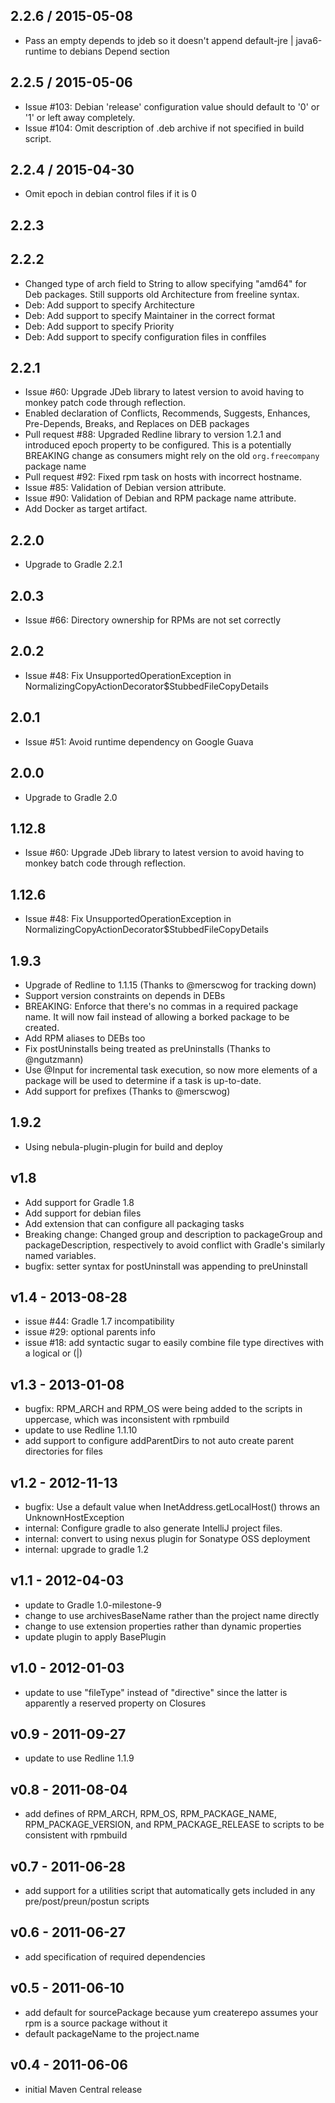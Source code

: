 2.2.6 / 2015-05-08
------------------

* Pass an empty depends to jdeb so it doesn't append default-jre | java6-runtime to debians Depend section

2.2.5 / 2015-05-06
------------------

* Issue #103: Debian 'release' configuration value should default to '0' or '1' or left away completely.
* Issue #104: Omit description of .deb archive if not specified in build script.


2.2.4 / 2015-04-30
------------------

* Omit epoch in debian control files if it is 0

2.2.3
-----


2.2.2
-----
  * Changed type of arch field to String to allow specifying "amd64" for Deb packages. Still supports old Architecture from freeline syntax.
  * Deb: Add support to specify Architecture
  * Deb: Add support to specify Maintainer in the correct format
  * Deb: Add support to specify Priority
  * Deb: Add support to specify configuration files in conffiles

2.2.1
-----

* Issue #60: Upgrade JDeb library to latest version to avoid having to monkey patch code through reflection.
* Enabled declaration of Conflicts, Recommends, Suggests, Enhances, Pre-Depends, Breaks, and Replaces on DEB packages
* Pull request #88: Upgraded Redline library to version 1.2.1 and introduced epoch property to be configured. This is a
potentially BREAKING change as consumers might rely on the old `org.freecompany` package name
* Pull request #92: Fixed rpm task on hosts with incorrect hostname.
* Issue #85: Validation of Debian version attribute.
* Issue #90: Validation of Debian and RPM package name attribute.
* Add Docker as target artifact.

2.2.0
-----

* Upgrade to Gradle 2.2.1

2.0.3
-----

* Issue #66: Directory ownership for RPMs are not set correctly

2.0.2
-----

* Issue #48: Fix UnsupportedOperationException in NormalizingCopyActionDecorator$StubbedFileCopyDetails

2.0.1
-----

* Issue #51: Avoid runtime dependency on Google Guava

2.0.0
-----

* Upgrade to Gradle 2.0

1.12.8
------

* Issue #60: Upgrade JDeb library to latest version to avoid having to monkey batch code through reflection.

1.12.6
------

* Issue #48: Fix UnsupportedOperationException in NormalizingCopyActionDecorator$StubbedFileCopyDetails

1.9.3
------
* Upgrade of Redline to 1.1.15 (Thanks to @merscwog for tracking down)
* Support version constraints on depends in DEBs
* BREAKING: Enforce that there's no commas in a required package name. It will now fail instead of allowing a borked package to be created.
* Add RPM aliases to DEBs too
* Fix postUninstalls being treated as preUninstalls (Thanks to @ngutzmann)
* Use @Input for incremental task execution, so now more elements of a package will  be used to determine if a task is up-to-date.
* Add support for prefixes (Thanks to @merscwog)

1.9.2
------
* Using nebula-plugin-plugin for build and deploy

v1.8
------
  * Add support for Gradle 1.8
  * Add support for debian files
  * Add extension that can configure all packaging tasks
  * Breaking change: Changed group and description to packageGroup and packageDescription, respectively to
    avoid conflict with Gradle's similarly named variables.
  * bugfix: setter syntax for postUninstall was appending to preUninstall

v1.4 - 2013-08-28
------
  * issue #44: Gradle 1.7 incompatibility
  * issue #29: optional parents info
  * issue #18: add syntactic sugar to easily combine file type
    directives with a logical or (|)

v1.3 - 2013-01-08
------
  * bugfix: RPM_ARCH and RPM_OS were being added to the scripts in
    uppercase, which was inconsistent with rpmbuild
  * update to use Redline 1.1.10
  * add support to configure addParentDirs to not auto create parent
    directories for files

v1.2 - 2012-11-13
------
  * bugfix: Use a default value when InetAddress.getLocalHost() throws
    an UnknownHostException
  * internal: Configure gradle to also generate IntelliJ project files.
  * internal: convert to using nexus plugin for Sonatype OSS deployment
  * internal: upgrade to gradle 1.2

v1.1 - 2012-04-03
------
  * update to Gradle 1.0-milestone-9
  * change to use archivesBaseName rather than the project name directly
  * change to use extension properties rather than dynamic properties
  * update plugin to apply BasePlugin

v1.0 - 2012-01-03
------
  * update to use "fileType" instead of "directive" since the latter
    is apparently a reserved property on Closures

v0.9 - 2011-09-27
------
  * update to use Redline 1.1.9

v0.8 - 2011-08-04
------
  * add defines of RPM_ARCH, RPM_OS, RPM_PACKAGE_NAME, RPM_PACKAGE_VERSION,
    and RPM_PACKAGE_RELEASE to scripts to be consistent with rpmbuild

v0.7 - 2011-06-28
------
  * add support for a utilities script that automatically gets included in
    any pre/post/preun/postun scripts

v0.6 - 2011-06-27
------
  * add specification of required dependencies

v0.5 - 2011-06-10
------
  * add default for sourcePackage because yum createrepo assumes your rpm
    is a source package without it
  * default packageName to the project.name

v0.4 - 2011-06-06
------
  * initial Maven Central release
